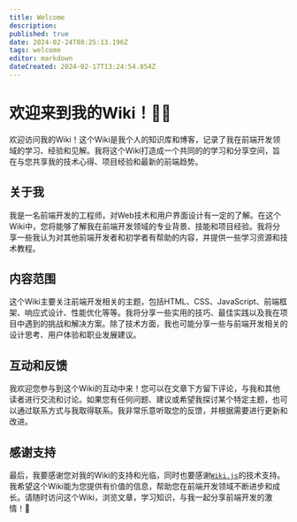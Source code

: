 ```yaml
---
title: Welcome
description: 
published: true
date: 2024-02-24T08:25:13.196Z
tags: welcome
editor: markdown
dateCreated: 2024-02-17T13:24:54.854Z
---
```


# 欢迎来到我的Wiki！👨‍💻

欢迎访问我的Wiki！这个Wiki是我个人的知识库和博客，记录了我在前端开发领域的学习、经验和见解。我将这个Wiki打造成一个共同的的学习和分享空间，旨在与您共享我的技术心得、项目经验和最新的前端趋势。

## 关于我

我是一名前端开发的工程师，对Web技术和用户界面设计有一定的了解。在这个Wiki中，您将能够了解我在前端开发领域的专业背景、技能和项目经验。我将分享一些我认为对其他前端开发者和初学者有帮助的内容，并提供一些学习资源和技术教程。

## 内容范围

这个Wiki主要关注前端开发相关的主题，包括HTML、CSS、JavaScript、前端框架、响应式设计、性能优化等等。我将分享一些实用的技巧、最佳实践以及我在项目中遇到的挑战和解决方案。除了技术方面，我也可能分享一些与前端开发相关的设计思考、用户体验和职业发展建议。

## 互动和反馈

我欢迎您参与到这个Wiki的互动中来！您可以在文章下方留下评论，与我和其他读者进行交流和讨论。如果您有任何问题、建议或希望我探讨某个特定主题，也可以通过联系方式与我取得联系。我非常乐意听取您的反馈，并根据需要进行更新和改进。

## 感谢支持

最后，我要感谢您对我的Wiki的支持和光临，同时也要感谢[`Wiki.js`](https://js.wiki)的技术支持。我希望这个Wiki能为您提供有价值的信息，帮助您在前端开发领域不断进步和成长。请随时访问这个Wiki，浏览文章，学习知识，与我一起分享前端开发的激情！🚀